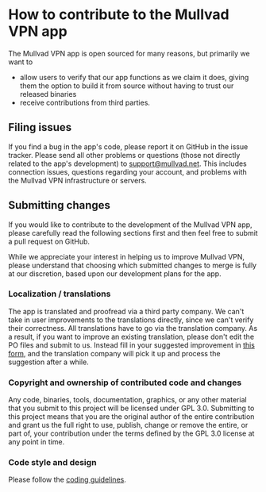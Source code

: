 # How to contribute to the Mullvad VPN app

The Mullvad VPN app is open sourced for many reasons, but primarily we want to
* allow users to verify that our app functions as we claim it does, giving them the option to build
  it from source without having to trust our released binaries
* receive contributions from third parties.


## Filing issues

If you find a bug in the app's code, please report it on GitHub in the issue tracker. Please send
all other problems or questions (those not directly related to the app's development) to
[support@mullvad.net](mailto:support@mullvad.net). This includes connection issues, questions
regarding your account, and problems with the Mullvad VPN infrastructure or servers.


## Submitting changes

If you would like to contribute to the development of the Mullvad VPN app, please carefully read the
following sections first and then feel free to submit a pull request on GitHub.

While we appreciate your interest in helping us to improve Mullvad VPN, please understand that
choosing which submitted changes to merge is fully at our discretion, based upon our development
plans for the app.

### Localization / translations

The app is translated and proofread via a third party company. We can't take in user improvements
to the translations directly, since we can't verify their correctness. All translations have to
go via the translation company. As a result, if you want to improve an existing
translation, please don't edit the PO files and submit to us. Instead fill in your suggested
improvement in [this form], and the translation company will pick it up and process the
suggestion after a while.

[this form]: https://docs.google.com/forms/d/e/1FAIpQLSeEFRe0ojdl6QdHPp7Z9qIvdGTc1uSgbswQT6d-VRQ98GBO2w/viewform

### Copyright and ownership of contributed code and changes

Any code, binaries, tools, documentation, graphics, or any other material that you submit to this
project will be licensed under GPL 3.0. Submitting to this project means that you are the original
author of the entire contribution and grant us the full right to use, publish, change or remove
the entire, or part of, your contribution under the terms defined by the GPL 3.0 license at any
point in time.

### Code style and design

Please follow the [coding guidelines](https://github.com/mullvad/coding-guidelines).
